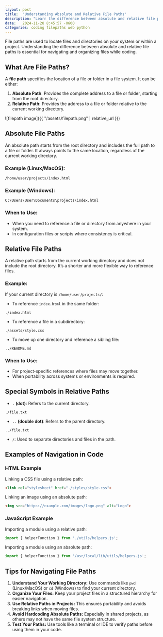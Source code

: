 ```yaml
---
layout: post
title:  "Understanding Absolute and Relative File Paths"
description: "Learn the difference between absolute and relative file paths in coding, with practical examples and tips for navigating file systems."
date:   2024-11-28 8:45:57 -0600
categories: coding filepaths web python
---
```


File paths are used to locate files and directories on your system or within a project. Understanding the difference between absolute and relative file paths is essential for navigating and organizing files while coding.

## What Are File Paths?

A **file path** specifies the location of a file or folder in a file system. It can be either:

1. **Absolute Path**: Provides the complete address to a file or folder, starting from the root directory.
2. **Relative Path**: Provides the address to a file or folder relative to the current working directory.

![filepath image]({{ "/assets/filepath.png" | relative_url }})

## Absolute File Paths

An absolute path starts from the root directory and includes the full path to a file or folder. It always points to the same location, regardless of the current working directory.

### Example (Linux/MacOS):
```plaintext
/home/user/projects/index.html
```

### Example (Windows):
```plaintext
C:\Users\User\Documents\projects\index.html
```

### When to Use:

- When you need to reference a file or directory from anywhere in your system.
- In configuration files or scripts where consistency is critical.

## Relative File Paths

A relative path starts from the current working directory and does not include the root directory. It’s a shorter and more flexible way to reference files.

### Example:
If your current directory is `/home/user/projects/`:

- To reference `index.html` in the same folder:
```plaintext
./index.html
```

- To reference a file in a subdirectory:
```plaintext
./assets/style.css
```

- To move up one directory and reference a sibling file:
```plaintext
../README.md
```

### When to Use:

- For project-specific references where files may move together.
- When portability across systems or environments is required.

## Special Symbols in Relative Paths

- `.` **(dot)**: Refers to the current directory.
```plaintext
./file.txt
```

- `..` **(double dot)**: Refers to the parent directory.
```plaintext
../file.txt
```

- `/`: Used to separate directories and files in the path.

## Examples of Navigation in Code

### HTML Example

Linking a CSS file using a relative path:
```html
<link rel="stylesheet" href="./styles/style.css">
```
Linking an image using an absolute path:
```html
<img src="https://example.com/images/logo.png" alt="Logo">
```

### JavaScript Example

Importing a module using a relative path:
```javascript
import { helperFunction } from './utils/helpers.js';
```
Importing a module using an absolute path:
```javascript
import { helperFunction } from '/usr/local/lib/utils/helpers.js';
```

## Tips for Navigating File Paths

1. **Understand Your Working Directory:** Use commands like `pwd` (Linux/MacOS) or `cd` (Windows) to find your current directory.
2. **Organize Your Files:** Keep your project files in a structured hierarchy for easier navigation.
3. **Use Relative Paths in Projects:** This ensures portability and avoids breaking links when moving files.
4. **Avoid Hardcoding Absolute Paths:** Especially in shared projects, as others may not have the same file system structure.
5. **Test Your Paths:** Use tools like a terminal or IDE to verify paths before using them in your code.